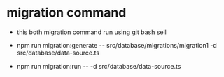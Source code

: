 # migration command

- this both migration command run using git bash sell

- npm run migration:generate -- src/database/migrations/migration1 -d src/database/data-source.ts

- npm run migration:run -- -d src/database/data-source.ts
